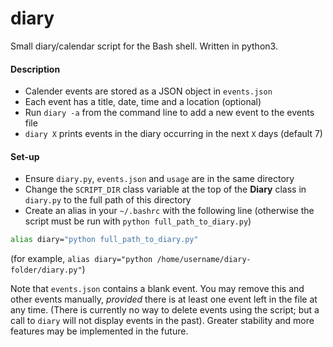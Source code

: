 # diary
Small diary/calendar script for the Bash shell. Written in python3.

#### Description
- Calender events are stored as a JSON object in `events.json`
- Each event has a title, date, time and a location (optional)
- Run `diary -a` from the command line to add a new event to the events file
- `diary X` prints events in the diary occurring in the next `X` days (default 7)

#### Set-up
- Ensure `diary.py`, `events.json` and `usage` are in the same directory
- Change the `SCRIPT_DIR` class variable at the top of the **Diary** class in `diary.py` to the full path of this directory
- Create an alias in your `~/.bashrc` with the following line (otherwise the script must be run with `python full_path_to_diary.py`)
```sh
alias diary="python full_path_to_diary.py"
```
(for example, `alias diary="python /home/username/diary-folder/diary.py"`)

Note that `events.json` contains a blank event. You may remove this and other events manually, _provided_ there is at least one event left in the file at any time.
(There is currently no way to delete events using the script; but a call to `diary` will not display events in the past).
Greater stability and more features may be implemented in the future.
